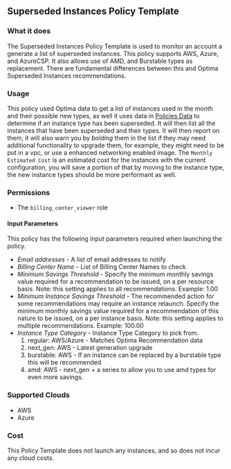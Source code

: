 ## Superseded Instances Policy Template

### What it does

The Superseded Instances Policy Template is used to monitor an account a generate a list of superseded instances. This policy supports AWS, Azure, and AzureCSP. It also allows use of AMD, and Burstable types as replacement. There are fundamental differences between this and Optima Superseded Instances recommendations. 

### Usage

This policy used Optima data to get a list of instances used in the month and their possible new types, as well it uses data in [Policies Data](https://github.com/rightscale/policy_templates/tree/master/data) to determine if an instance type has been superseded.  It will then list all the instances that have been superseded and their types. It will then report on them, it will also warn you by *bolding* them in the list if they may need additional functionality to upgrade them, for example, they might need to be put in a vpc, or use a enhanced networking enabled image. The `Monthly Estimated Cost` is an estimated cost for the instances with the current configuration, you will save a portion of that by moving to the instance type, the new instance types should be more performant as well. 

### Permissions
- The `billing_center_viewer` role

#### Input Parameters

This policy has the following input parameters required when launching the policy.

- *Email addresses* - A list of email addresses to notify
- *Billing Center Name* - List of Billing Center Names to check
- *Minimum Savings Threshold* - Specify the minimum monthly savings value required for a recommendation to be issued, on a per resource basis. Note: this setting applies to all recommendations. Example: 1.00
- *Minimum Instance Savings Threshold* - The recommended action for some recommendations may require an instance relaunch. Specify the minimum monthly savings value required for a recommendation of this nature to be issued, on a per instance basis. Note: this setting applies to multiple recommendations. Example: 100.00
- *Instance Type Category* - Instance Type Category to pick from. 
  1. regular: AWS/Azure - Matches Optima Recommendation data
  1. next_gen: AWS - Latest generation upgrade
  1. burstable: AWS - If an instance can be replaced by a burstable type this will be recommended
  1. amd: AWS - next_gen + a series to allow you to use amd types for even more savings. 

### Supported Clouds

- AWS
- Azure

### Cost

This Policy Template does not launch any instances, and so does not incur any cloud costs.